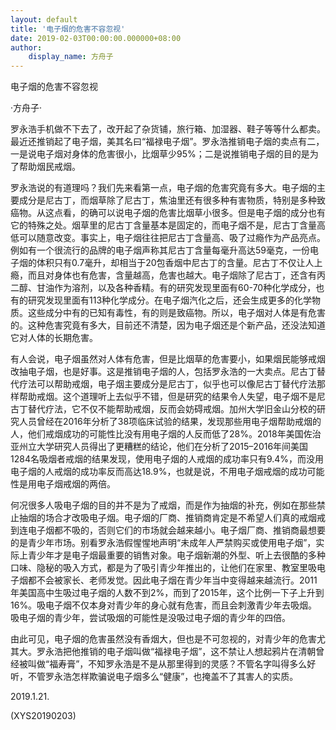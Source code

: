 ```yaml
---
layout: default
title: '电子烟的危害不容忽视'
date: 2019-02-03T00:00:00.000000+08:00
author:
    display_name: 方舟子
---
```


电子烟的危害不容忽视

·方舟子·

罗永浩手机做不下去了，改开起了杂货铺，旅行箱、加湿器、鞋子等等什么都卖。最近还推销起了电子烟，美其名曰“福禄电子烟”。罗永浩推销电子烟的卖点有二，一是说电子烟对身体的危害很小，比烟草少95%；二是说推销电子烟的目的是为了帮助烟民戒烟。

罗永浩说的有道理吗？我们先来看第一点，电子烟的危害究竟有多大。电子烟的主要成分是尼古丁，而烟草除了尼古丁，焦油里还有很多种有害物质，特别是多种致癌物。从这点看，的确可以说电子烟的危害比烟草小很多。但是电子烟的成分也有它的特殊之处。烟草里的尼古丁含量基本是固定的，而电子烟不是，尼古丁含量高低可以随意改变。事实上，电子烟往往把尼古丁含量高、吸了过瘾作为产品亮点。例如有一个很流行的品牌的电子烟声称其尼古丁含量每毫升高达59毫克，一份电子烟的体积只有0.7毫升，却相当于20包香烟中尼古丁的含量。尼古丁不仅让人上瘾，而且对身体也有危害，含量越高，危害也越大。电子烟除了尼古丁，还含有丙二醇、甘油作为溶剂，以及各种香精。有的研究发现里面有60-70种化学成分，也有的研究发现里面有113种化学成分。在电子烟汽化之后，还会生成更多的化学物质。这些成分中有的已知有毒性，有的则是致癌物。所以，电子烟对人体是有危害的。这种危害究竟有多大，目前还不清楚，因为电子烟还是个新产品，还没法知道它对人体的长期危害。

有人会说，电子烟虽然对人体有危害，但是比烟草的危害要小，如果烟民能够戒烟改抽电子烟，也是好事。这是推销电子烟的人，包括罗永浩的一大卖点。尼古丁替代疗法可以帮助戒烟，电子烟主要成分是尼古丁，似乎也可以像尼古丁替代疗法那样帮助戒烟。这个道理听上去似乎不错，但是研究的结果令人失望，电子烟不是尼古丁替代疗法，它不仅不能帮助戒烟，反而会妨碍戒烟。加州大学旧金山分校的研究人员曾经在2016年分析了38项临床试验的结果，发现那些用电子烟帮助戒烟的人，他们戒烟成功的可能性比没有用电子烟的人反而低了28%。2018年美国佐治亚州立大学研究人员得出了更糟糕的结论，他们在分析了2015–2016年间美国1284名吸烟者戒烟的结果发现，使用电子烟的人戒烟的成功率只有9.4%，而没用电子烟的人戒烟的成功率反而高达18.9%，也就是说，不用电子烟戒烟的成功可能性是用电子烟戒烟的两倍。

何况很多人吸电子烟的目的并不是为了戒烟，而是作为抽烟的补充，例如在那些禁止抽烟的场合才改吸电子烟。电子烟的厂商、推销商肯定是不希望人们真的戒烟戒到连电子烟都不吸的，否则它们的市场就会越来越小。电子烟厂商、推销商最想要的是青少年市场。别看罗永浩假惺惺地声明“未成年人严禁购买或使用电子烟”，实际上青少年才是电子烟最重要的销售对象。电子烟新潮的外型、听上去很酷的多种口味、隐秘的吸入方式，都是为了吸引青少年推出的，让他们在家里、教室里吸电子烟都不会被家长、老师发觉。因此电子烟在青少年当中变得越来越流行。2011年美国高中生吸过电子烟的人数不到2%，而到了2015年，这个比例一下子上升到16%。吸电子烟不仅本身对青少年的身心就有危害，而且会刺激青少年去吸烟。吸电子烟的青少年，尝试吸烟的可能性是没吸过电子烟的青少年的四倍。

由此可见，电子烟的危害虽然没有香烟大，但也是不可忽视的，对青少年的危害尤其大。罗永浩把他推销的电子烟叫做“福禄电子烟”，这不禁让人想起鸦片在清朝曾经被叫做“福寿膏”，不知罗永浩是不是从那里得到的灵感？不管名字叫得多么好听，不管罗永浩怎样欺骗说电子烟多么“健康”，也掩盖不了其害人的实质。

2019.1.21.

(XYS20190203)

